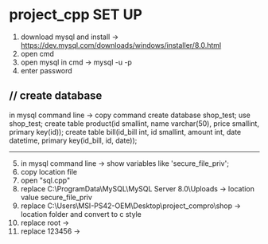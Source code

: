 # project_cpp SET UP
1. download mysql and install -> https://dev.mysql.com/downloads/windows/installer/8.0.html
2. open cmd
3. open mysql in cmd -> mysql -u <username> -p
4. enter password
  
// create database
-----------------------------------------------------------
in mysql command line -> copy command
create database shop_test;
use shop_test;
create table product(id smallint, name varchar(50), price smallint, primary key(id));
create table bill(id_bill int, id smallint, amount int, date datetime, primary key(id_bill, id, date));

-----------------------------------------------------------
5. in mysql command line -> show variables like 'secure_file_priv';
6. copy location file
7. open "sql.cpp"
8. replace C:\\ProgramData\\MySQL\\MySQL Server 8.0\\Uploads -> location value secure_file_priv
9. replace C:\\Users\\MSI-PS42-OEM\\Desktop\\project_compro\\shop -> location folder and convert to c style
10. replace root -> <username>
11. replace 123456 -> <password>
